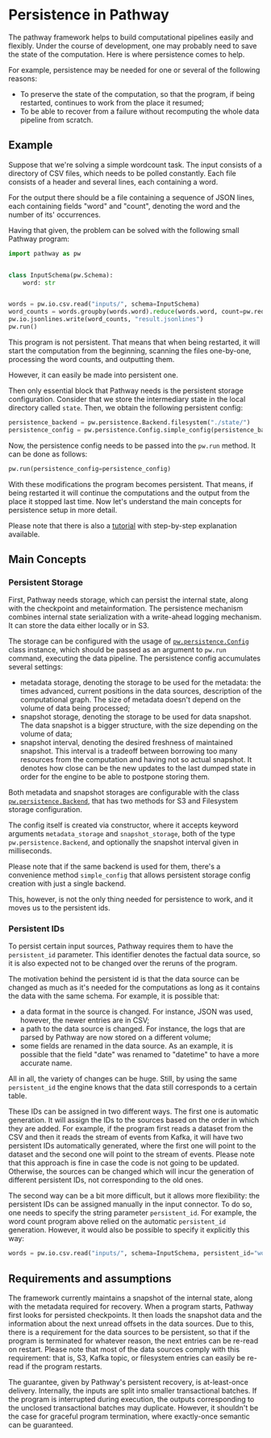 # Persistence in Pathway

The pathway framework helps to build computational pipelines easily and flexibly. Under the course of development, one may probably need to save the state of the computation. Here is where persistence comes to help.

For example, persistence may be needed for one or several of the following reasons:
* To preserve the state of the computation, so that the program, if being restarted, continues to work from the place it resumed;
* To be able to recover from a failure without recomputing the whole data pipeline from scratch.

## Example

Suppose that we're solving a simple wordcount task. The input consists of a directory of CSV files, which needs to be polled constantly. Each file consists of a header and several lines, each containing a word.

For the output there should be a file containing a sequence of JSON lines, each containing fields "word" and "count", denoting the word and the number of its' occurrences.

Having that given, the problem can be solved with the following small Pathway program:

```python
import pathway as pw


class InputSchema(pw.Schema):
    word: str


words = pw.io.csv.read("inputs/", schema=InputSchema)
word_counts = words.groupby(words.word).reduce(words.word, count=pw.reducers.count())
pw.io.jsonlines.write(word_counts, "result.jsonlines")
pw.run()
```

This program is not persistent. That means that when being restarted, it will start the computation from the beginning, scanning the files one-by-one, processing the word counts, and outputting them.

However, it can easily be made into persistent one.

Then only essential block that Pathway needs is the persistent storage configuration. Consider that we store the intermediary state in the local directory called `state`. Then, we obtain the following persistent config:

```python
persistence_backend = pw.persistence.Backend.filesystem("./state/")
persistence_config = pw.persistence.Config.simple_config(persistence_backend)
```

Now, the persistence config needs to be passed into the `pw.run` method. It can be done as follows:

```python
pw.run(persistence_config=persistence_config)
```

With these modifications the program becomes persistent. That means, if being restarted it will continue the computations and the output from the place it stopped last time. Now let's understand the main concepts for persistence setup in more detail.

Please note that there is also a [tutorial](/developers/user-guide/deployment/persistence_recovery/) with step-by-step explanation available.

## Main Concepts

### Persistent Storage

First, Pathway needs storage, which can persist the internal state, along with the checkpoint and metainformation. The persistence mechanism combines internal state serialization with a write-ahead logging mechanism. It can store the data either locally or in S3.

The storage can be configured with the usage of [`pw.persistence.Config`](/developers/api-docs/persistence-api#pathway.persistence.Config) class instance, which should be passed as an argument to `pw.run` command, executing the data pipeline. The persistence config accumulates several settings:
* metadata storage, denoting the storage to be used for the metadata: the times advanced, current positions in the data sources, description of the computational graph. The size of metadata doesn't depend on the volume of data being processed;
* snapshot storage, denoting the storage to be used for data snapshot. The data snapshot is a bigger structure, with the size depending on the volume of data;
* snapshot interval, denoting the desired freshness of maintained snapshot. This interval is a tradeoff between borrowing too many resources from the computation and having not so actual snapshot. It denotes how close can be the new updates to the last dumped state in order for the engine to be able to postpone storing them.

Both metadata and snapshot storages are configurable with the class [`pw.persistence.Backend`](/developers/api-docs/persistence-api#pathway.persistence.Backend), that has two methods for S3 and Filesystem storage configuration. 

The config itself is created via constructor, where it accepts keyword arguments `metadata_storage` and `snapshot_storage`, both of the type `pw.persistence.Backend`, and optionally the snapshot interval given in milliseconds.

Please note that if the same backend is used for them, there's a convenience method `simple_config` that allows persistent storage config creation with just a single backend.

This, however, is not the only thing needed for persistence to work, and it moves us to the persistent ids.

### Persistent IDs

To persist certain input sources, Pathway requires them to have the `persistent_id` parameter. This identifier denotes the factual data source, so it is also expected not to be changed over the reruns of the program.

The motivation behind the persistent id is that the data source can be changed as much as it's needed for the computations as long as it contains the data with the same schema. For example, it is possible that:
* a data format in the source is changed. For instance, JSON was used, however, the newer entries are in CSV;
* a path to the data source is changed. For instance, the logs that are parsed by Pathway are now stored on a different volume;
* some fields are renamed in the data source. As an example, it is possible that the field "date" was renamed to "datetime" to have a more accurate name.

All in all, the variety of changes can be huge. Still, by using the same `persistent_id` the engine knows that the data still corresponds to a certain table.

These IDs can be assigned in two different ways. The first one is automatic generation. It will assign the IDs to the sources based on the order in which they are added. For example, if the program first reads a dataset from the CSV and then it reads the stream of events from Kafka, it will have two persistent IDs automatically generated, where the first one will point to the dataset and the second one will point to the stream of events. Please note that this approach is fine in case the code is not going to be updated. Otherwise, the sources can be changed which will incur the generation of different persistent IDs, not corresponding to the old ones.

The second way can be a bit more difficult, but it allows more flexibility: the persistent IDs can be assigned manually in the input connector. To do so, one needs to specify the string parameter `persistent_id`. For example, the word count program above relied on the automatic `persistent_id` generation. However, it would also be possible to specify it explicitly this way:
```python
words = pw.io.csv.read("inputs/", schema=InputSchema, persistent_id="words_source")
```

## Requirements and assumptions

The framework currently maintains a snapshot of the internal state, along with the metadata required for recovery. When a program starts, Pathway first looks for persisted checkpoints. It then loads the snapshot data and the information about the next unread offsets in the data sources. Due to this, there is a requirement for the data sources to be persistent, so that if the program is terminated for whatever reason, the next entries can be re-read on restart. Please note that most of the data sources comply with this requirement: that is, S3, Kafka topic, or filesystem entries can easily be re-read if the program restarts.

The guarantee, given by Pathway's persistent recovery, is at-least-once delivery. Internally, the inputs are split into smaller transactional batches. If the program is interrupted during execution, the outputs corresponding to the unclosed transactional batches may duplicate. However, it shouldn't be the case for graceful program termination, where exactly-once semantic can be guaranteed.
